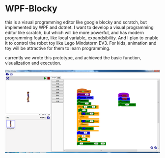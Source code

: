 # WPF-Blocky

this is a visual programming editor like google blocky and scratch, but implemented by WPF and dotnet. I want to develop a visual programming editor like scratch, but which will be more powerful, and has modern programming feature, like local variable, expandsibility. And I plan to enable it to control the robot toy like Lego Mindstorm EV3. For kids, animation and toy will be attractive for them to learn programming.

currently we wrote this prototype, and achieved the basic function, visualization and execution. 

<Img src="PrintScreen.PNG"/>
